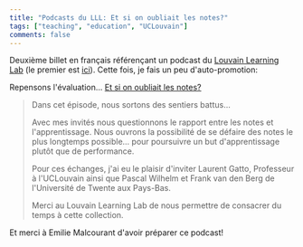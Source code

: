 ```yaml
---
title: "Podcasts du LLL: Et si on oubliait les notes?"
tags: ["teaching", "education", "UCLouvain"]
comments: false
---
```


Deuxième billet en français référençant un podcast du [Louvain
Learning Lab](https://uclouvain.be/fr/etudier/lll/a-propos.html) (le
premier est [ici](https://lgatto.github.io/podcast-eval/)). Cette
fois, je fais un peu d'auto-promotion:

Repensons l'évaluation... [Et si on oubliait les
notes?](https://www.podcastics.com/podcast/episode/et-si-on-oubliait-les-notes-286178/)

>  Dans cet épisode, nous sortons des sentiers battus...
>
> Avec mes invités nous questionnons le rapport entre les notes et
> l'apprentissage. Nous ouvrons la possibilité de se défaire des notes
> le plus longtemps possible... pour poursuivre un but d'apprentissage
> plutôt que de performance.
>
> Pour ces échanges, j'ai eu le plaisir d'inviter Laurent Gatto,
> Professeur à l'UCLouvain ainsi que Pascal Wilhelm et Frank van den
> Berg de l'Université de Twente aux Pays-Bas.
>
> Merci au Louvain Learning Lab de nous permettre de consacrer du
> temps à cette collection.

Et merci à Emilie Malcourant d'avoir préparer ce podcast!
